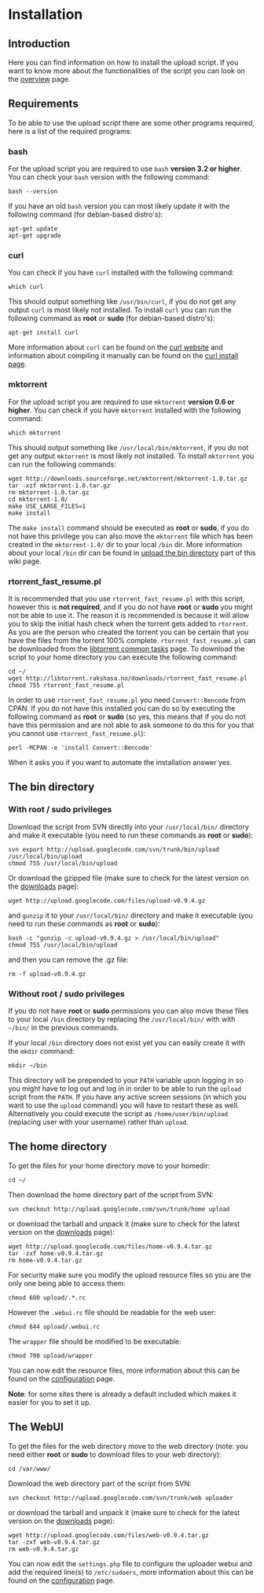 # Installation #



## Introduction ##

Here you can find information on how to install the upload script. If you want to know more about the functionalities of the script you can look on the [overview](Overview.md) page.


## Requirements ##

To be able to use the upload script there are some other programs required, here is a list of the required programs:


### bash ###

For the upload script you are required to use `bash` **version 3.2 or higher**. You can check your `bash` version with the following command:
```
bash --version
```
If you have an old `bash` version you can most likely update it with the following command (for debian-based distro's):
```
apt-get update
apt-get upgrade
```


### curl ###

You can check if you have `curl` installed with the following command:
```
which curl
```
This should output something like `/usr/bin/curl`, if you do not get any output `curl` is most likely not installed. To install `curl` you can run the following command as **root** or **sudo** (for debian-based distro's):
```
apt-get install curl
```
More information about `curl` can be found on the [curl website](http://curl.haxx.se/) and information about compiling it manually can be found on the [curl install page](http://curl.haxx.se/docs/install.html).


### mktorrent ###

For the upload script you are required to use `mktorrent` **version 0.6 or higher**. You can check if you have `mktorrent` installed with the following command:
```
which mktorrent
```
This should output something like `/usr/local/bin/mktorrent`, if you do not get any output `mktorrent` is most likely not installed. To install `mktorrent` you can run the following commands:
```
wget http://downloads.sourceforge.net/mktorrent/mktorrent-1.0.tar.gz
tar -xzf mktorrent-1.0.tar.gz
rm mktorrent-1.0.tar.gz
cd mktorrent-1.0/
make USE_LARGE_FILES=1
make install
```
The `make install` command should be executed as **root** or **sudo**, if you do not have this privilege you can also move the `mktorrent` file which has been created in the `mktorrent-1.0/` dir to your local `/bin` dir. More information about your local `/bin` dir can be found in [upload the bin directory](Installation#The_bin_directory.md) part of this wiki page.


### rtorrent\_fast\_resume.pl ###

It is recommended that you use `rtorrent_fast_resume.pl` with this script, however this is **not required**, and if you do not have **root** or **sudo** you might not be able to use it. The reason it is recommended is because it will allow you to skip the initial hash check when the torrent gets added to `rtorrent`. As you are the person who created the torrent you can be certain that you have the files from the torrent 100% complete.
`rtorrent_fast_resume.pl` can be downloaded from the [libtorrent common tasks](http://libtorrent.rakshasa.no/wiki/RTorrentCommonTasks#Addingfastresumedatatotorrentfiles) page. To download the script to your home directory you can execute the following command:
```
cd ~/
wget http://libtorrent.rakshasa.no/downloads/rtorrent_fast_resume.pl
chmod 755 rtorrent_fast_resume.pl
```

In order to use `rtorrent_fast_resume.pl` you need `Convert::Bencode` from CPAN. If you do not have this installed you can do so by executing the following command as **root** or **sudo** (so yes, this means that if you do not have this permission and are not able to ask someone to do this for you that you cannot use `rtorrent_fast_resume.pl`):
```
perl -MCPAN -e 'install Convert::Bencode'
```
When it asks you if you want to automate the installation answer yes.


## The bin directory ##

### With root / sudo privileges ###

Download the script from SVN directly into your `/usr/local/bin/` directory and make it executable (you need to run these commands as **root** or **sudo**):
```
svn export http://upload.googlecode.com/svn/trunk/bin/upload /usr/local/bin/upload
chmod 755 /usr/local/bin/upload
```


Or download the gzipped file (make sure to check for the latest version on the [downloads](http://code.google.com/p/upload/downloads/list) page):
```
wget http://upload.googlecode.com/files/upload-v0.9.4.gz
```
and `gunzip` it to your `/usr/local/bin/` directory and make it executable (you need to run these commands as **root** or **sudo**):
```
bash -c "gunzip -c upload-v0.9.4.gz > /usr/local/bin/upload"
chmod 755 /usr/local/bin/upload
```
and then you can remove the .gz file:
```
rm -f upload-v0.9.4.gz
```


### Without root / sudo privileges ###

If you do not have **root** or **sudo** permissions you can also move these files to your local `/bin` directory by replacing the `/usr/local/bin/` with with `~/bin/` in the previous commands.


If your local `/bin` directory does not exist yet you can easily create it with the `mkdir` command:
```
mkdir ~/bin
```

This directory will be prepended to your `PATH` variable upon logging in so you might have to log out and log in in order to be able to run the `upload` script from the `PATH`. If you have any active screen sessions (in which you want to use the `upload` command) you will have to restart these as well. Alternatively you could execute the script as `/home/user/bin/upload` (replacing user with your username) rather than `upload`.


## The home directory ##

To get the files for your home directory move to your homedir:
```
cd ~/
```

Then download the home directory part of the script from SVN:
```
svn checkout http://upload.googlecode.com/svn/trunk/home upload
```

or download the tarball and unpack it (make sure to check for the latest version on the [downloads](http://code.google.com/p/upload/downloads/list) page):
```
wget http://upload.googlecode.com/files/home-v0.9.4.tar.gz
tar -zxf home-v0.9.4.tar.gz
rm home-v0.9.4.tar.gz
```

For security make sure you modify the upload resource files so you are the only one being able to access them:
```
chmod 600 upload/.*.rc
```

However the `.webui.rc` file should be readable for the web user:
```
chmod 644 upload/.webui.rc
```

The `wrapper` file should be modified to be executable:
```
chmod 700 upload/wrapper
```

You can now edit the resource files, more information about this can be found on the [configuration](http://code.google.com/p/upload/wiki/Configuration#The_home_directory) page.

**Note**: for some sites there is already a default included which makes it easier for you to set it up.

## The WebUI ##

To get the files for the web directory move to the web directory (note: you need either **root** or **sudo** to download files to your web directory):
```
cd /var/www/
```

Download the web directory part of the script from SVN:
```
svn checkout http://upload.googlecode.com/svn/trunk/web uploader
```

or download the tarball and unpack it (make sure to check for the latest version on the [downloads](http://code.google.com/p/upload/downloads/list) page):
```
wget http://upload.googlecode.com/files/web-v0.9.4.tar.gz
tar -zxf web-v0.9.4.tar.gz
rm web-v0.9.4.tar.gz
```

You can now edit the `settings.php` file to configure the uploader webui and add the required line(s) to `/etc/sudoers`, more information about this can be found on the [configuration](http://code.google.com/p/upload/wiki/Configuration#The_WebUI) page.